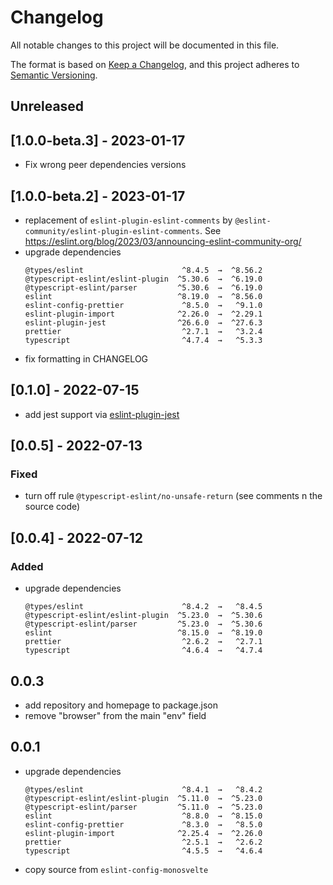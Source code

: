 # Changelog

All notable changes to this project will be documented in this file.

The format is based on [Keep a Changelog](https://keepachangelog.com/en/1.0.0/), and this project
adheres to [Semantic Versioning](https://semver.org/spec/v2.0.0.html).

## Unreleased

## [1.0.0-beta.3] - 2023-01-17

-   Fix wrong peer dependencies versions

## [1.0.0-beta.2] - 2023-01-17

-   replacement of `eslint-plugin-eslint-comments` by
    `@eslint-community/eslint-plugin-eslint-comments`. See
    https://eslint.org/blog/2023/03/announcing-eslint-community-org/
-   upgrade dependencies
    ```
    @types/eslint                      ^8.4.5  →  ^8.56.2
    @typescript-eslint/eslint-plugin  ^5.30.6  →  ^6.19.0
    @typescript-eslint/parser         ^5.30.6  →  ^6.19.0
    eslint                            ^8.19.0  →  ^8.56.0
    eslint-config-prettier             ^8.5.0  →   ^9.1.0
    eslint-plugin-import              ^2.26.0  →  ^2.29.1
    eslint-plugin-jest                ^26.6.0  →  ^27.6.3
    prettier                           ^2.7.1  →   ^3.2.4
    typescript                         ^4.7.4  →   ^5.3.3
    ```
-   fix formatting in CHANGELOG

## [0.1.0] - 2022-07-15

-   add jest support via [eslint-plugin-jest](https://www.npmjs.com/package/eslint-plugin-jest)

## [0.0.5] - 2022-07-13

### Fixed

-   turn off rule `@typescript-eslint/no-unsafe-return` (see comments n the source code)

## [0.0.4] - 2022-07-12

### Added

-   upgrade dependencies
    ```
    @types/eslint                      ^8.4.2  →   ^8.4.5
    @typescript-eslint/eslint-plugin  ^5.23.0  →  ^5.30.6
    @typescript-eslint/parser         ^5.23.0  →  ^5.30.6
    eslint                            ^8.15.0  →  ^8.19.0
    prettier                           ^2.6.2  →   ^2.7.1
    typescript                         ^4.6.4  →   ^4.7.4
    ```

## 0.0.3

-   add repository and homepage to package.json
-   remove "browser" from the main "env" field

## 0.0.1

-   upgrade dependencies
    ```
    @types/eslint                      ^8.4.1  →   ^8.4.2
    @typescript-eslint/eslint-plugin  ^5.11.0  →  ^5.23.0
    @typescript-eslint/parser         ^5.11.0  →  ^5.23.0
    eslint                             ^8.8.0  →  ^8.15.0
    eslint-config-prettier             ^8.3.0  →   ^8.5.0
    eslint-plugin-import              ^2.25.4  →  ^2.26.0
    prettier                           ^2.5.1  →   ^2.6.2
    typescript                         ^4.5.5  →   ^4.6.4
    ```
-   copy source from `eslint-config-monosvelte`
